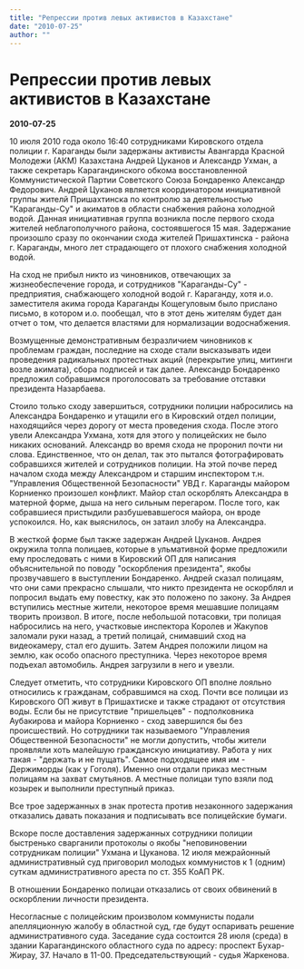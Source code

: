 ```yaml
---
title: "Репрессии против левых активистов в Казахстане"
date: "2010-07-25"
author: ""
---
```


# Репрессии против левых активистов в Казахстане

**2010-07-25** 

10 июля 2010 года около 16:40 сотрудниками Кировского отдела полиции г. Караганды были задержаны активисты Авангарда Красной Молодежи (АКМ) Казахстана Андрей Цуканов и Александр Ухман, а также секретарь Карагандинского обкома восстановленной Коммунистической Партии Советского Союза Бондаренко Александр Федорович. Андрей Цуканов является координатором инициативной группы жителй Пришахтинска по контролю за деятельностью "Караганды-Су" и акиматов в области снабжения района холодной водой. Данная инициативная группа возникла после первого схода жителей неблагополучного района, состоявшегося 15 мая. Задержание произошло сразу по окончании схода жителей Пришахтинска - района г. Караганды, много лет страдающего от плохого снабжения холодной водой.

На сход не прибыл никто из чиновников, отвечающих за жизнеобеспечение города, и сотрудников "Караганды-Су" - предприятия, снабжающего холодной водой г. Караганду, хотя и.о. заместителя акима города Караганды Кощегуловым было прислано письмо, в котором и.о. пообещал, что в этот день жителям будет дан отчет о том, что делается властями для нормализации водоснабжения.

Возмущенные демонстративным безразличием чиновников к проблемам граждан, последние на сходе стали высказывать идеи проведения радикальных протестных акций (перекрытие улиц, митинги возле акимата), сбора подписей и так далее. Александр Бондаренко предложил собравшимся проголосовать за требование отставки президента Назарбаева.

Стоило только сходу завершиться, сотрудники полиции набросились на Александра Бондаренко и утащили его в Кировский отдел полиции, находящийся через дорогу от места проведения схода. После этого увели Александра Ухмана, хотя для этого у полицейских не было никаких оснований. Александр во время схода не проронил почти ни слова. Единственное, что он делал, так это пытался фотографировать собравшихся жителей и сотрудников полиции. На этой почве перед началом схода между Александром и старшим инспектором т.н. "Управления Общественной Безопасности" УВД г. Караганды майором Корниенко произошел конфликт. Майор стал оскорблять Александра в матерной форме, дыша на него сильным перегаром. После того, как собравшиеся пристыдили разбушевавшегося майора, он вроде успокоился. Но, как выяснилось, он затаил злобу на Александра.

В жесткой форме был также задержан Андрей Цуканов. Андрея окружила толпа полицаев, которые в ульмативной форме предложили ему проследовать с ними в Кировский ОП для написания объяснительной по поводу "оскорбления президента", якобы прозвучавшего в выступлении Бондаренко. Андрей сказал полицаям, что они сами прекрасно слышали, что никто президента не оскорблял и попросил выдать ему повестку, как это положено по закону. За Андрея вступились местные жители, некоторое время мешавшие полицаям творить произвол. В итоге, после небольшой потасовки, три полицая набросились на него, участковые инспектора Королев и Жакупов заломали руки назад, а третий полицай, снимавший сход на видеокамеру, стал его душить. Затем Андрея положили лицом на землю, как особо опасного преступника. Через некоторое время подъехал автомобиль. Андрея загрузили в него и увезли.

Следует отметить, что сотрудники Кировского ОП вполне лояльно относились к гражданам, собравшимся на сход. Почти все полицаи из Кировского ОП живут в Пришахтиске и также страдают от отсутствия воды. Если бы не присутствие "пришельцев" - подполковника Аубакирова и майора Корниенко - сход завершился бы без происшествий. Но сотрудники так называемого "Управления Общественной Безопасности" не могли допустить, чтобы жители проявляли хоть малейшую гражданскую инициативу. Работа у них такая - "держать и не пущать". Самое подходящее имя им - Держиморды (как у Гоголя). Именно они отдали приказ местным полицаям на захват смутьянов. А местные полицаи тупо взяли под козырек и выполнили преступный приказ.

Все трое задержанных в знак протеста против незаконного задержания отказались давать показания и подписывать все полицейские бумаги.

Вскоре после доставления задержанных сотрудники полиции быстренько сварганили протоколы о якобы "неповиновении сотрудникам полиции" Ухмана и Цуканова. 12 июля межрайонный административный суд приговорил молодых коммунистов к 1 (одним) суткам административного ареста по ст. 355 КоАП РК.

В отношении Бондаренко полицаи отказались от своих обвинений в оскорблении личности президента.

Несогласные с полицейским произволом коммунисты подали апелляционную жалобу в областной суд, где будут оспаривать решение административного суда. Заседание суда состоится 28 июля (среда) в здании Карагандинского областного суда по адресу: проспект Бухар-Жирау, 37. Начало в 11-00. Председательствующий - судья Жаркенова.